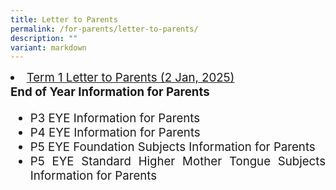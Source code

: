 ```yaml
---
title: Letter to Parents
permalink: /for-parents/letter-to-parents/
description: ""
variant: markdown
---
```

<div style="font-size:14pt;" align="justify">
<li><a href="/files/Letter to Parents/Term_1_Letter_to_Parents_2_Jan_2025.pdf" rel="noopener nofollow" target="_blank">Term 1 Letter to Parents (2 Jan, 2025)</a></li>
<b>End of Year Information for Parents</b>
<ul><li><a style="text-decoration: none" href="/files/P3_EYE_Info_for_Parents_2025.pdf" target="_blank">P3 EYE Information for Parents</a></li>
<li><a style="text-decoration: none" href="/files/P4_EYE_Info_for_Parents_2025.pdf" target="_blank">P4 EYE Information for Parents</a></li>
<li><a style="text-decoration: none" href="/files/P5_EYE_Foundation_Subjects_Info_for_Parents_2025.pdf" target="_blank">P5 EYE Foundation Subjects Information for Parents</a></li>
<li>
<a style="text-decoration: none" href="/files/P5_EYE_Standard___Higher_Mother_Tongue_Subjects_Info_for_Parents_2025.pdf" target="_blank">P5 EYE Standard Higher Mother Tongue Subjects Information for Parents</a></li></ul>
</div>